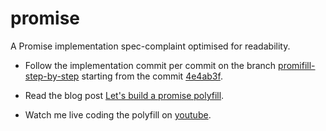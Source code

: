 # promise
A Promise implementation spec-complaint optimised for readability.

* Follow the implementation commit per commit on the branch [promifill-step-by-step](https://github.com/brunoscopelliti/promise/commits/promifill-step-by-step)
starting from the commit [4e4ab3f](https://github.com/brunoscopelliti/promise/commit/4e4ab3f65c25d5d05884919948eaed9326c8642e).

* Read the blog post [Let's build a promise polyfill](https://brunoscopelliti.com/lets-write-a-promise-polyfill/).

* Watch me live coding the polyfill on [youtube](https://www.youtube.com/watch?v=E_p-PVNqhZE&list=PLZYZ2RjeQoPiJcbCzArwMQXr3gr8tXCLC).
